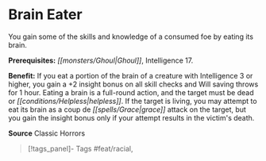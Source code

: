 ﻿---
cssclass: [feats]

---
# Brain Eater

You gain some of the skills and knowledge of a consumed foe by eating its brain.

**Prerequisites:** _[[monsters/Ghoul|Ghoul]]_, Intelligence 17.

**Benefit:** If you eat a portion of the brain of a creature with Intelligence 3 or higher, you gain a +2 insight bonus on all skill checks and Will saving throws for 1 hour. Eating a brain is a full-round action, and the target must be dead or _[[conditions/Helpless|helpless]]_. If the target is living, you may attempt to eat its brain as a coup de _[[spells/Grace|grace]]_ attack on the target, but you gain the insight bonus only if your attempt results in the victim's death.

**Source** Classic Horrors
>[!tags_panel]- Tags
> #feat/racial, 